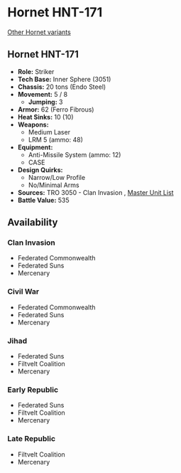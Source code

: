 # Hornet HNT-171 

[Other Hornet variants](../hornet.md) 

## Hornet HNT-171 

- **Role:** Striker 
- **Tech Base:** Inner Sphere (3051) 
- **Chassis:** 20 tons (Endo Steel) 
- **Movement:** 5 / 8 
  - **Jumping:** 3 
- **Armor:** 62 (Ferro Fibrous) 
- **Heat Sinks:** 10 (10) 
- **Weapons:** 
  - Medium Laser 
  - LRM 5 (ammo: 48) 
- **Equipment:** 
  - Anti-Missile System (ammo: 12) 
  - CASE 
- **Design Quirks:** 
  - Narrow/Low Profile 
  - No/Minimal Arms 
- **Sources:** TRO 3050 - Clan Invasion , [Master Unit List](http://masterunitlist.info/Unit/Details/1548) 
- **Battle Value:** 535 

## Availability 

### Clan Invasion 

- Federated Commonwealth 
- Federated Suns 
- Mercenary 

### Civil War 

- Federated Commonwealth 
- Federated Suns 
- Mercenary 

### Jihad 

- Federated Suns 
- Filtvelt Coalition 
- Mercenary 

### Early Republic 

- Federated Suns 
- Filtvelt Coalition 
- Mercenary 

### Late Republic 

- Filtvelt Coalition 
- Mercenary 

